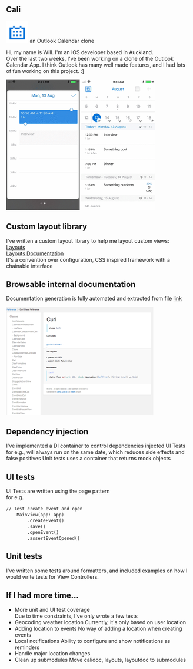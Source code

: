 ## Cali

<img src="https://github.com/will3/cali/blob/master/icon.png" width="60">  
an Outlook Calendar clone  

Hi, my name is Will. I'm an iOS developer based in Auckland.  
Over the last two weeks, I've been working on a clone of the Outlook Calendar App. I think Outlook has many well made features, and I had lots of fun working on this project. :]

<span><img src="https://github.com/will3/cali/blob/master/ms1.gif" width="200"></span>
<span><img src="https://github.com/will3/cali/blob/master/ms3.gif" width="200"></span>

## Custom layout library  

I've written a custom layout library to help me layout custom views:  
[Layouts](https://github.com/will3/layouts)  
[Layouts Documentation](https://will3.github.io/layoutsdoc/Classes/LayoutBuilder.html)  
It's a convention over configuration, CSS inspired framework with a chainable interface


## Browsable internal documentation

Documentation generation is fully automated and extracted from file
[link](http://will3.github.io/calidoc)  

<img src="https://github.com/will3/cali/blob/master/doc.png" width="400">

## Dependency injection

I've implemented a DI container to control dependencies injected
UI Tests for e.g., will always run on the same date, which reduces side effects and false positives
Unit tests uses a container that returns mock objects

## UI tests

UI Tests are written using the page pattern  
for e.g.
```
// Test create event and open
    MainView(app: app)
        .createEvent()
        .save()
        .openEvent()
        .assertEventOpened()
```

## Unit tests
I've written some tests around formatters, and included examples on how I would write tests for View Controllers.

## If I had more time...

- More unit and UI test coverage  
  Due to time constraints, I've only wrote a few tests
- Geocoding weather location
	Currently, it's only based on user location
- Adding location to events
  No way of adding a location when creating events
- Local notifications
	Ability to configure and show notifications as reminders
- Handle major location changes
- Clean up submodules
	Move calidoc, layouts, layoutdoc to submodules